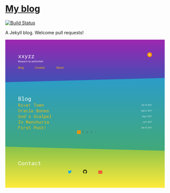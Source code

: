 # [My blog](https://xxyzz.me)

[![Build Status](https://travis-ci.org/xxyzz/myblog.svg?branch=master)](https://travis-ci.org/xxyzz/myblog)

A Jekyll blog. Welcome pull requests!

![Screenshot](/Screenshot.png)
